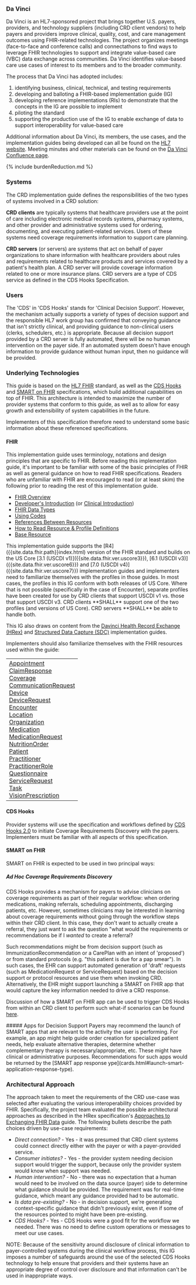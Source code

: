 ### Da Vinci
Da Vinci is an HL7-sponsored project that brings together U.S. payers, providers, and technology suppliers (including CRD client vendors) to help payers and providers improve clinical, quality, cost, and care management outcomes using FHIR-related technologies. The project organizes meetings (face-to-face and conference calls) and connectathons to find ways to leverage FHIR technologies to support and integrate value-based care (VBC) data exchange across communities. Da Vinci identifies value-based care use cases of interest to its members and to the broader community.

The process that Da Vinci has adopted includes:
1. identifying business, clinical, technical, and testing requirements
2. developing and balloting a FHIR-based implementation guide (IG)
3. developing reference implementations (RIs) to demonstrate that the concepts in the IG are possible to implement
4. piloting the standard
5. supporting the production use of the IG to enable exchange of data to support interoperability for value-based care

Additional information about Da Vinci, its members, the use cases, and the implementation guides being developed can all be found on the [HL7 website](http://www.hl7.org/about/davinci). Meeting minutes and other materials can be found on the [Da Vinci Confluence page](https://confluence.hl7.org/display/DVP).

{% include burdenReduction.md %}

### Systems
The CRD implementation guide defines the responsibilities of the two types of systems involved in a CRD solution:

**CRD clients** are typically systems that healthcare providers use at the point of care including electronic medical records systems, pharmacy systems, and other provider and administrative systems used for ordering, documenting, and executing patient-related services. Users of these systems need coverage requirements information to support care planning.

**CRD servers** (or servers) are systems that act on behalf of payer organizations to share information with healthcare providers about rules and requirements related to healthcare products and services covered by a patient's health plan. A CRD server will provide coverage information related to one or more insurance plans. CRD servers are a type of CDS service as defined in the CDS Hooks Specification.

### Users
The 'CDS' in 'CDS Hooks' stands for 'Clinical Decision Support'. However, the mechanism actually supports a variety of types of decision support and the responsible HL7 work group has confirmed that conveying guidance that isn't strictly clinical, and providing guidance to non-clinical users (clerks, schedulers, etc.) is appropriate. Because all decision support provided by a CRD server is fully automated, there will be no human intervention on the payer side. If an automated system doesn't have enough information to provide guidance without human input, then no guidance will be provided.

### Underlying Technologies
This guide is based on the [HL7 FHIR]({{site.data.fhir.path}}index.html) standard, as well as the [CDS Hooks](https://cds-hooks.hl7.org) and [SMART on FHIR](http://hl7.org/fhir/smart-app-launch/index.html) specifications, which build additional capabilities on top of FHIR. This architecture is intended to maximize the number of provider systems that conform to this guide, as well as to allow for easy growth and extensibility of system capabilities in the future.

Implementers of this specification therefore need to understand some basic information about these referenced specifications.

#### FHIR

This implementation guide uses terminology, notations and design principles that are specific to FHIR. Before reading this implementation guide, it's important to be familiar with some of the basic principles of FHIR as well as general guidance on how to read FHIR specifications. Readers who are unfamiliar with FHIR are encouraged to read (or at least skim) the following prior to reading the rest of this implementation guide.

* [FHIR Overview]({{site.data.fhir.path}}overview.html)
* [Developer's Introduction]({{site.data.fhir.path}}overview-dev.html) (or [Clinical Introduction]({{site.data.fhir.path}}overview-clinical.html))
* [FHIR Data Types]({{site.data.fhir.path}}datatypes.html)
* [Using Codes]({{site.data.fhir.path}}terminologies.html)
* [References Between Resources]({{site.data.fhir.path}}references.html)
* [How to Read Resource & Profile Definitions]({{site.data.fhir.path}}formats.html)
* [Base Resource]({{site.data.fhir.path}}resource.html)

<div class="modified-content" markdown="1">
This implementation guide supports the [R4]({{site.data.fhir.path}}index.html) version of the FHIR standard and builds on the US Core [3.1 (USCDI v1)]({{site.data.fhir.ver.uscore3}}), [6.1 (USCDI v3)]({{site.data.fhir.ver.uscore6}}) and [7.0 (USCDI v4)]({{site.data.fhir.ver.uscore7}}) implementation guides and implementers need to familiarize themselves with the profiles in those guides. In most cases, the profiles in this IG conform with both releases of US Core. Where that is not possible (specifically in the case of Encounter), separate profiles have been created for use by CRD clients that support USCDI v1 vs. those that support USCDI v3. CRD clients **SHALL** support one of the two profiles (and versions of US Core). CRD servers **SHALL** be able to handle both.

This IG also draws on content from the [Davinci Health Record Exchange (HRex)]({{site.data.fhir.ver.hrex}}) and [Structured Data Capture (SDC)]({{site.data.fhir.ver.sdc}}) implementation guides.
</div>

Implementers should also familiarize themselves with the FHIR resources used within the guide:

<table>
    <td>
      <a href="{{site.data.fhir.path}}appointment.html">Appointment</a><br/>
      <a href="{{site.data.fhir.path}}claimresponse.html">ClaimResponse</a><br/>
      <a href="{{site.data.fhir.path}}coverage.html">Coverage</a><br/>
      <a href="{{site.data.fhir.path}}communicationrequest.html">CommunicationRequest</a><br/>
      <a href="{{site.data.fhir.path}}device.html">Device</a><br/>
      <a href="{{site.data.fhir.path}}devicerequest.html">DeviceRequest</a><br/>
      <a href="{{site.data.fhir.path}}encounter.html">Encounter</a><br/>
      <a href="{{site.data.fhir.path}}location.html">Location</a><br/>
      <a href="{{site.data.fhir.path}}organization.html">Organization</a><br/>
      <a href="{{site.data.fhir.path}}medication.html">Medication</a><br/>
      <a href="{{site.data.fhir.path}}medicationrequest.html">MedicationRequest</a><br/>
      <a href="{{site.data.fhir.path}}nutritionorder.html">NutritionOrder</a><br/>
      <a href="{{site.data.fhir.path}}patient.html">Patient</a><br/>
      <a href="{{site.data.fhir.path}}practitioner.html">Practitioner</a><br/>
      <a href="{{site.data.fhir.path}}practitionerrole.html">PractitionerRole</a><br/>
      <a href="{{site.data.fhir.path}}questionnaire.html">Questionnaire</a><br/>
      <a href="{{site.data.fhir.path}}servicerequest.html">ServiceRequest</a><br/>
      <a href="{{site.data.fhir.path}}task.html">Task</a><br/>
      <a href="{{site.data.fhir.path}}visionprescription.html">VisionPrescription</a>
    </td>
</table>

#### CDS Hooks
Provider systems will use the specification and workflows defined by [CDS Hooks 2.0](https://cds-hooks.hl7.org/2.0) to initiate Coverage Requirements Discovery with the payers. Implementers must be familiar with all aspects of this specification.

#### SMART on FHIR
SMART on FHIR is expected to be used in two principal ways:

##### *Ad Hoc* Coverage Requirements Discovery
CDS Hooks provides a mechanism for payers to advise clinicians on coverage requirements as part of their regular workflow: when ordering medications, making referrals, scheduling appointments, discharging patients, etc. However, sometimes clinicians may be interested in learning about coverage requirements without going through the workflow steps within their CRD client. In this case, they don't want to actually create a referral, they just want to ask the question "what would the requirements or recommendations be if I *wanted* to create a referral?

Such recommendations might be from decision support (such as ImmunizationRecommendation or a CarePlan with an intent of 'proposed') or from standard protocols (e.g. "this patient is due for a pap smear").  In such cases, the EHR can support automated generation of 'draft' requests (such as MedicationRequest or ServiceRequest) based on the decision support or protocol resources and use them when invoking CRD.  Alternatively, the EHR might support launching a SMART on FHIR app that would capture the key information needed to drive a CRD response.

Discussion of how a SMART on FHIR app can be used to trigger CDS Hooks from within an CRD client to perform such what-if scenarios can be found [here](foundation.html#smart-on-fhir-hook-invocation).

<div class="added-content" markdown="1">
##### Apps for Decision Support
Payers may recommend the launch of SMART apps that are relevant to the activity the user is performing. For example, an app might help guide order creation for specialized patient needs, help evaluate alternative therapies, determine whether complementary therapy is necessary/appropriate, etc. These might have clinical or administrative purposes. Recommendations for such apps would be returned by the [SMART app response ype](cards.html#launch-smart-application-response-type).
</div>

### Architectural Approach
The approach taken to meet the requirements of the CRD use-case was selected after evaluating the various interoperability choices provided by FHIR. Specifically, the project team evaluated the possible architectural approaches as described in the HRex specification's [Approaches to Exchanging FHIR Data]({{site.data.fhir.ver.hrex}}/exchanging.html) guide. The following bullets describe the path choices driven by use-case requirements:

* *Direct connection?* - Yes - it was presumed that CRD client systems could connect directly either with the payer or with a payer-provided service.
* *Consumer initiates?* - Yes - the provider system needing decision support would trigger the support, because only the provider system would know when support was needed.
* *Human intervention?* - No - there was no expectation that a human would need to be involved on the data source (payer) side to determine what guidance should be provided. The requirement was for real-time guidance, which meant any guidance provided had to be automatic.
* *Is data pre-existing?* - No - in decision support, we're generating context-specific guidance that didn't previously exist, even if some of the resources pointed to might have been pre-existing.
* *CDS Hooks?* - Yes - CDS Hooks were a good fit for the workflow we needed. There was no need to define custom operations or messages to meet our use cases.

NOTE: Because of the sensitivity around disclosure of clinical information to payer-controlled systems during the clinical workflow process, this IG imposes a number of safeguards around the use of the selected CDS Hooks technology to help ensure that providers and their systems have an appropriate degree of control over disclosure and that information can't be used in inappropriate ways.